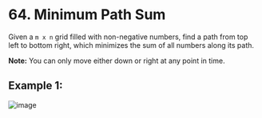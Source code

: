 # **64. Minimum Path Sum**

Given a `m x n` grid filled with non-negative numbers, find a path from top left to bottom right, which minimizes the sum of all numbers along its path.

**Note:** You can only move either down or right at any point in time.

## **Example 1:**
![image](https://user-images.githubusercontent.com/53091475/155839785-d87a4a22-1b05-44b6-acf4-1257e732ac8a.png)
